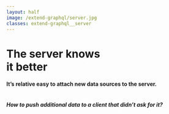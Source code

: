 ```yaml
---
layout: half
image: /extend-graphql/server.jpg
classes: extend-graphql__server
---
```


# The server knows<br/>it better

#### It’s relative easy to attach new data sources to the server.

#### <br/> <em>How to push additional data to a client that didn’t ask for it?</em>
